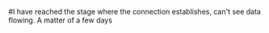 #I have reached the stage where the connection establishes, can't see data flowing. A matter of a few days
